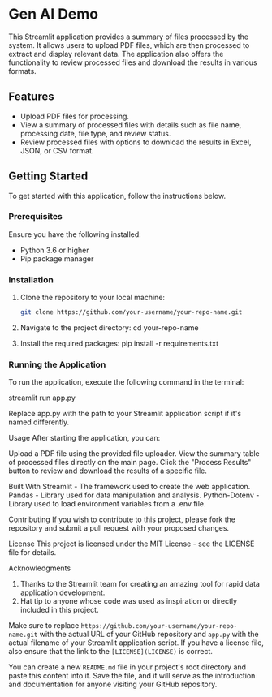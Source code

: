 # Gen AI Demo

This Streamlit application provides a summary of files processed by the system. It allows users to upload PDF files, which are then processed to extract and display relevant data. The application also offers the functionality to review processed files and download the results in various formats.

## Features

- Upload PDF files for processing.
- View a summary of processed files with details such as file name, processing date, file type, and review status.
- Review processed files with options to download the results in Excel, JSON, or CSV format.

## Getting Started

To get started with this application, follow the instructions below.

### Prerequisites

Ensure you have the following installed:

- Python 3.6 or higher
- Pip package manager

### Installation

1. Clone the repository to your local machine:
   ```bash
   git clone https://github.com/your-username/your-repo-name.git
   ```
2. Navigate to the project directory:
   cd your-repo-name

3. Install the required packages:
   pip install -r requirements.txt

### Running the Application

To run the application, execute the following command in the terminal:

streamlit run app.py

Replace app.py with the path to your Streamlit application script if it's named differently.

Usage
After starting the application, you can:

Upload a PDF file using the provided file uploader.
View the summary table of processed files directly on the main page.
Click the "Process Results" button to review and download the results of a specific file.

Built With
Streamlit - The framework used to create the web application.
Pandas - Library used for data manipulation and analysis.
Python-Dotenv - Library used to load environment variables from a .env file.

Contributing
If you wish to contribute to this project, please fork the repository and submit a pull request with your proposed changes.

License
This project is licensed under the MIT License - see the LICENSE file for details.

Acknowledgments

1. Thanks to the Streamlit team for creating an amazing tool for rapid data application development.
2. Hat tip to anyone whose code was used as inspiration or directly included in this project.

Make sure to replace `https://github.com/your-username/your-repo-name.git` with the actual URL of your GitHub repository and `app.py` with the actual filename of your Streamlit application script. If you have a license file, also ensure that the link to the `[LICENSE](LICENSE)` is correct.

You can create a new `README.md` file in your project's root directory and paste this content into it. Save the file, and it will serve as the introduction and documentation for anyone visiting your GitHub repository.
